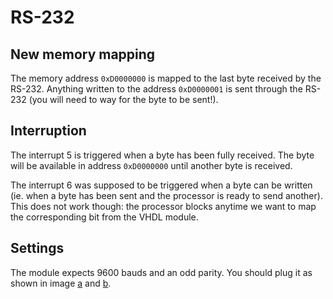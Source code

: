 RS-232
======

New memory mapping
------------------

The memory address `0xD0000000` is mapped to the last byte received by the
RS-232.
Anything written to the address `0xD0000001` is sent through the RS-232 (you
will need to way for the byte to be sent!).

Interruption
------------

The interrupt 5 is triggered when a byte has been fully received. The byte will
be available in address `0xD0000000` until another byte is received.

The interrupt 6 was supposed to be triggered when a byte can be written (ie.
when a byte has been sent and the processor is ready to send another). This
does not work though: the processor blocks anytime we want to map the
corresponding bit from the VHDL module.

Settings
--------

The module expects 9600 bauds and an odd parity.
You should plug it as shown in image [a](RS-plug-1.jpg) and [b](RS-plug-2.jpg).
